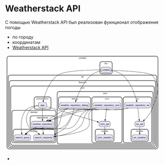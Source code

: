 # Weatherstack API


С помощью Weatherstack API был реализован фукнционал отображения погоды
- по городу
- координатам
- [Weatherstack API](https://weatherstack.com/dashboard)

![Граф зависимостей](./a.svg)

- [PlDb]: <https://github.com/joemccann/dillinger/tree/master/plugins/dropbox/README.md>